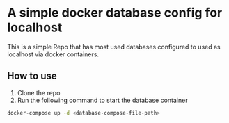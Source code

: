 # A simple docker database config for localhost

This is a simple Repo that has most used databases configured to used as localhost via docker containers.

## How to use

1. Clone the repo
2. Run the following command to start the database container

```bash
docker-compose up -d <database-compose-file-path>
```


